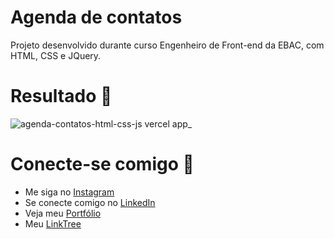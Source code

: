 # Agenda de contatos
Projeto desenvolvido durante curso Engenheiro de Front-end da EBAC, com HTML, CSS e JQuery.

# Resultado 📌
![agenda-contatos-html-css-js vercel app_](https://github.com/Brenda-A-S/Loja-Smartphones-HTML-CSS/assets/69852246/475a0d1c-972e-4609-8e27-55a29b0eb049)

# Conecte-se comigo 🔗

* Me siga no [Instagram](https://www.instagram.com/brenda_a_s_dev/)
* Se conecte comigo no [LinkedIn](https://www.linkedin.com/in/brenda-antunes-silva/)
* Veja meu [Portfólio](https://portfolio-brenda-a-s.web.app/)
* Meu [LinkTree](https://linktr.ee/brenda_a_s_dev)
